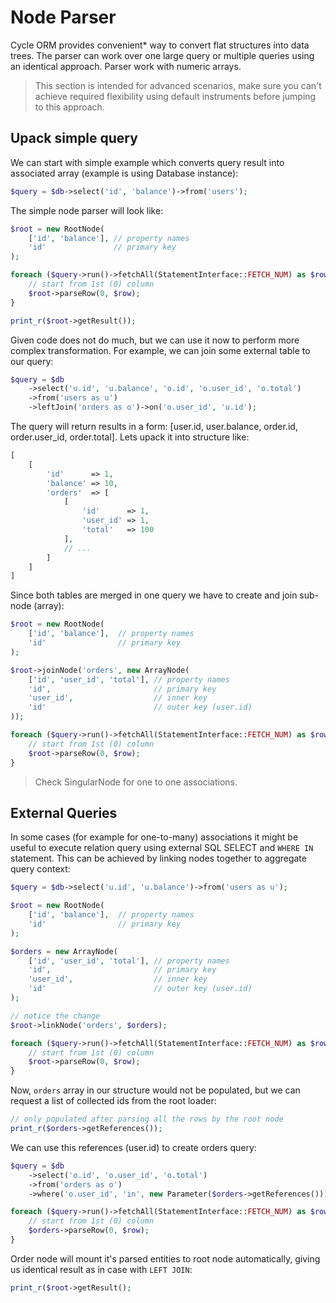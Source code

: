 # Node Parser
Cycle ORM provides convenient* way to convert flat structures into data trees. The parser can work over one large query or multiple queries
using an identical approach. Parser work with numeric arrays.

> This section is intended for advanced scenarios, make sure you can't achieve required flexibility using default instruments before jumping to this approach.

## Upack simple query
We can start with simple example which converts query result into associated array (example is using Database instance):

```php
$query = $db->select('id', 'balance')->from('users');
```

The simple node parser will look like:

```php
$root = new RootNode(
    ['id', 'balance'], // property names
    'id'               // primary key
);

foreach ($query->run()->fetchAll(StatementInterface::FETCH_NUM) as $row) {
    // start from 1st (0) column
    $root->parseRow(0, $row);
}

print_r($root->getResult());
```

Given code does not do much, but we can use it now to perform more complex transformation. For example, we can join some external table to our query:

```php
$query = $db
    ->select('u.id', 'u.balance', 'o.id', 'o.user_id', 'o.total')
    ->from('users as u')
    ->leftJoin('orders as o')->on('o.user_id', 'u.id');
```

The query will return results in a form: [user.id, user.balance, order.id, order.user_id, order.total]. Lets upack it into structure like:

```php
[
    [
        'id'      => 1,
        'balance' => 10,
        'orders'  => [
            [
                'id'      => 1,
                'user_id' => 1,
                'total'   => 100
            ],
            // ...
        ]
    ]
]
```

Since both tables are merged in one query we have to create and join sub-node (array):

```php
$root = new RootNode(
    ['id', 'balance'],  // property names
    'id'                // primary key
);

$root->joinNode('orders', new ArrayNode(
    ['id', 'user_id', 'total'], // property names
    'id',                       // primary key
    'user_id',                  // inner key
    'id'                        // outer key (user.id)
));

foreach ($query->run()->fetchAll(StatementInterface::FETCH_NUM) as $row) {
    // start from 1st (0) column
    $root->parseRow(0, $row);
}
```

> Check SingularNode for one to one associations.

## External Queries
In some cases (for example for one-to-many) associations it might be useful to execute relation query using external SQL SELECT and `WHERE IN` statement. This can be achieved by linking nodes together to aggregate query context:

```php
$query = $db->select('u.id', 'u.balance')->from('users as u');

$root = new RootNode(
    ['id', 'balance'],  // property names
    'id'                // primary key
);

$orders = new ArrayNode(
    ['id', 'user_id', 'total'], // property names
    'id',                       // primary key
    'user_id',                  // inner key
    'id'                        // outer key (user.id)
);

// notice the change
$root->linkNode('orders', $orders);

foreach ($query->run()->fetchAll(StatementInterface::FETCH_NUM) as $row) {
    // start from 1st (0) column
    $root->parseRow(0, $row);
}
```

Now, `orders` array in our structure would not be populated, but we can request a list of collected ids from the root loader:

```php
// only populated after parsing all the rows by the root node
print_r($orders->getReferences());
```

We can use this references (user.id) to create orders query:

```php
$query = $db
    ->select('o.id', 'o.user_id', 'o.total')
    ->from('orders as o')
    ->where('o.user_id', 'in', new Parameter($orders->getReferences()));

foreach ($query->run()->fetchAll(StatementInterface::FETCH_NUM) as $row) {
    // start from 1st (0) column
    $orders->parseRow(0, $row);
}
```

Order node will mount it's parsed entities to root node automatically, giving us identical result as in case with `LEFT JOIN`:

```php
print_r($root->getResult();
```
